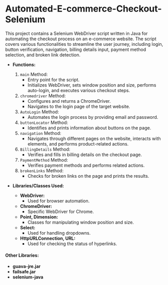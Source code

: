 # Automated-E-commerce-Checkout-Selenium
This project contains a Selenium WebDriver script written in Java for automating the checkout process on an e-commerce website. The script covers various functionalities to streamline the user journey, including login, button verification, navigation, billing details input, payment method selection, and broken link detection.


- **Functions:**
    1. `main` Method:
        - Entry point for the script.
        - Initializes WebDriver, sets window position and size, performs auto-login, and executes various checkout steps.
    2. `chromedriver` Method:
        - Configures and returns a ChromeDriver.
        - Navigates to the login page of the target website.
    3. `AutoLogin` Method:
        - Automates the login process by providing email and password.
    4. `buttonLocator` Method:
        - Identifies and prints information about buttons on the page.
    5. `navigation` Method:
        - Navigates through different pages on the website, interacts with elements, and performs product-related actions.
    6. `BillingDetails` Method:
        - Verifies and fills in billing details on the checkout page.
    7. `PaymentMethod` Method:
        - Verifies payment methods and performs related actions.
    8. `brokenLinks` Method:
        - Checks for broken links on the page and prints the results.

- **Libraries/Classes Used:**
    - **WebDriver:**
        - Used for browser automation.
    - **ChromeDriver:**
        - Specific WebDriver for Chrome.
    - **Point, Dimension:**
        - Classes for manipulating window position and size.
    - **Select:**
        - Used for handling dropdowns.
    - **HttpURLConnection, URL:**
        - Used for checking the status of hyperlinks.


#### Other Libraries:

- **guava-jre.jar**
- **failsafe.jar**
- **selenium-java**
